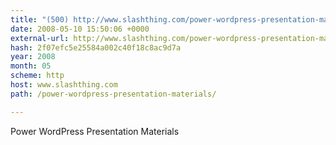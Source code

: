 ```yaml
---
title: "(500) http://www.slashthing.com/power-wordpress-presentation-materials/"
date: 2008-05-10 15:50:06 +0000
external-url: http://www.slashthing.com/power-wordpress-presentation-materials/
hash: 2f07efc5e25584a002c40f18c8ac9d7a
year: 2008
month: 05
scheme: http
host: www.slashthing.com
path: /power-wordpress-presentation-materials/

---
```


Power WordPress Presentation Materials 
